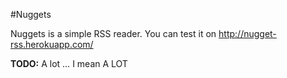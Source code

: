 #Nuggets
 
Nuggets is a simple RSS reader. You can test it on http://nugget-rss.herokuapp.com/

**TODO:** A lot … I mean A LOT

